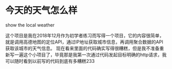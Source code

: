 # 今天的天气怎么样
show the local weather

这个项目是我在2018年12月作为初学者练习而写得一个项目，它的内容很简单，就是调用高德地图的定位API，通过IP地址获取城市信息，再调用聚合数据的API获取该城市的天气信息。
现在看来里面的代码确实写得很糟糕，但是我不准备重新写一遍这个小项目了，毕竟那是我第一次通过代码发起目标明确的http请求，我可以随时看到以前写的代码到底有多糟糕233
